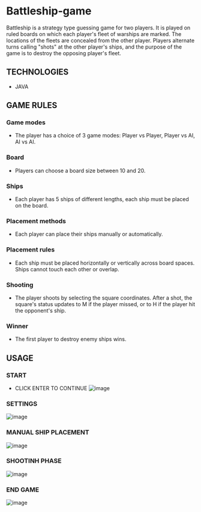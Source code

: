 # Battleship-game
Battleship is a strategy type guessing game for two players. It is played on ruled boards on which each player's fleet of warships are marked. The locations of the fleets are concealed from the other player. Players alternate turns calling "shots" at the other player's ships, and the purpose of the game is to destroy the opposing player's fleet.

## TECHNOLOGIES
* JAVA

## GAME RULES 
### Game modes
* The player has a choice of 3 game modes: Player vs Player, Player vs AI, AI vs AI.
### Board
* Players can choose a board size between 10 and 20.
### Ships
* Each player has 5 ships of different lengths, each ship must be placed on the board.
### Placement methods
* Each player can place their ships manually or automatically.
### Placement rules 
* Each ship must be placed horizontally or vertically across board spaces. Ships cannot touch each other or overlap.
### Shooting 
* The player shoots by selecting the square coordinates. After a shot, the square's status updates to M if the player missed, or to H if the player hit the opponent's ship.
### Winner
* The first player to destroy enemy ships wins.

## USAGE 
### START 
* CLICK ENTER TO CONTINUE
![image](https://github.com/Yummikko/Java-Battleship-Game/assets/104222374/305fc17a-87e9-4481-8d10-8959d0be8af2)

### SETTINGS 
![image](https://github.com/Yummikko/Java-Battleship-Game/assets/104222374/c5c51d01-8d3d-4664-94dd-bff0629f4373)

### MANUAL SHIP PLACEMENT
![image](https://github.com/Yummikko/Java-Battleship-Game/assets/104222374/130a2c7e-bed5-4eb3-998b-20f1b16adb88)

### SHOOTINH PHASE
![image](https://github.com/Yummikko/Java-Battleship-Game/assets/104222374/22f11878-09bb-48e5-80c3-ac2b02db1cc1)

### END GAME
![image](https://github.com/Yummikko/Java-Battleship-Game/assets/104222374/93463281-3c93-47fb-b24d-779ad415426a)


